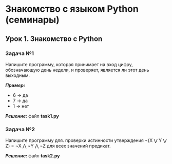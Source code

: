 # **Знакомство с языком Python (семинары)**
## **Урок 1. Знакомство с Python**
### **Задача №1**
Напишите программу, которая принимает на вход цифру, обозначающую день недели, и проверяет, является ли этот день выходным.

**_Пример:_**

- 6 -> да
- 7 -> да
- 1 -> нет

**_Решение:_** файл **task1.py**

### **Задача №2**

Напишите программу для. проверки истинности утверждения ¬(X ⋁ Y ⋁ Z) = ¬X ⋀ ¬Y ⋀ ¬Z для всех значений предикат.

**_Решение:_** файл **task2.py**